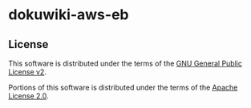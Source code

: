# dokuwiki-aws-eb

## License

This software is distributed under the terms of the
[GNU General Public License v2](https://www.gnu.org/licenses/gpl-2.0.en.html).

Portions of this software is distributed under the terms of the
[Apache License 2.0](https://www.apache.org/licenses/LICENSE-2.0).
